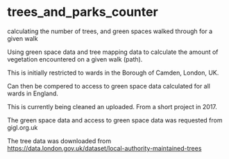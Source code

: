 # trees_and_parks_counter
calculating the number of trees, and green spaces walked through for a given walk

Using green space data and tree mapping data to calculate the amount of vegetation encountered on a given walk (path).

This is initially restricted to wards in the Borough of Camden, London, UK.

Can then be compered to access to green space data calculated for all wards in England.

This is currently being cleaned an uploaded. From a short project in 2017.

The green space data and access to green space data was requested from gigl.org.uk

The tree data was downloaded from https://data.london.gov.uk/dataset/local-authority-maintained-trees
